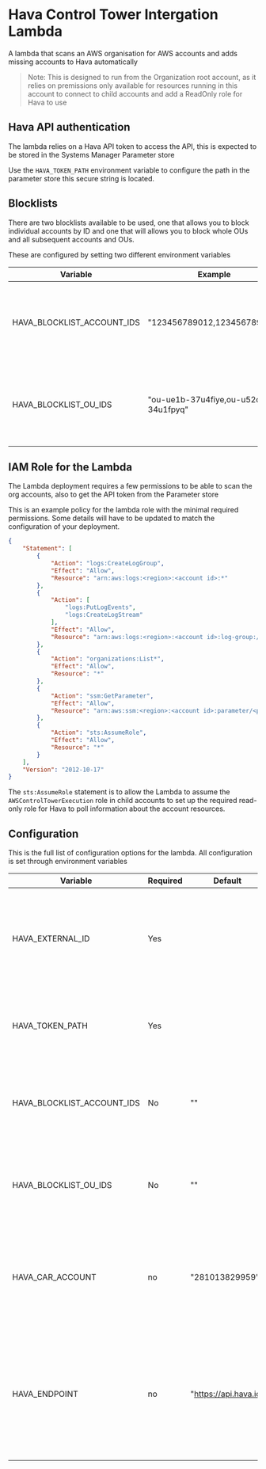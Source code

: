 # Hava Control Tower Intergation Lambda

A lambda that scans an AWS organisation for AWS accounts and adds missing accounts to Hava automatically

> Note: This is designed to run from the Organization root account, as it relies on premissions only available for resources running in this account to connect to child accounts and add a ReadOnly role for Hava to use

## Hava API authentication

The lambda relies on a Hava API token to access the API, this is expected to be stored in the Systems Manager Parameter store

Use the `HAVA_TOKEN_PATH` environment variable to configure the path in the parameter store this secure string is located.

## Blocklists

There are two blocklists available to be used, one that allows you to block individual accounts by ID and one that will allows you to block whole OUs and all subsequent accounts and OUs.

These are configured by setting two different environment variables

|Variable|Example|Description|
|-|-|-|
|HAVA_BLOCKLIST_ACCOUNT_IDS|"123456789012,123456789013"|A comma delimited list of AWS Account IDs to be blocked from being added to Hava|
|HAVA_BLOCKLIST_OU_IDS|"ou-ue1b-37u4fiye,ou-u52c-34u1fpyq"|A comma delimeited list of AWS Organisational Unit IDs to be blocked from being added to Hava|

## IAM Role for the Lambda

The Lambda deployment requires a few permissions to be able to scan the org accounts, also to get the API token from the Parameter store

This is an example policy for the lambda role with the minimal required permissions. Some details will have to be updated to match the configuration of your deployment.

```json
{
    "Statement": [
        {
            "Action": "logs:CreateLogGroup",
            "Effect": "Allow",
            "Resource": "arn:aws:logs:<region>:<account id>:*"
        },
        {
            "Action": [
                "logs:PutLogEvents",
                "logs:CreateLogStream"
            ],
            "Effect": "Allow",
            "Resource": "arn:aws:logs:<region>:<account id>:log-group:/aws/lambda/<lambda function name>:*"
        },
        {
            "Action": "organizations:List*",
            "Effect": "Allow",
            "Resource": "*"
        },
        {
            "Action": "ssm:GetParameter",
            "Effect": "Allow",
            "Resource": "arn:aws:ssm:<region>:<account id>:parameter/<parameter path>"
        },
        {
            "Action": "sts:AssumeRole",
            "Effect": "Allow",
            "Resource": "*"
        }
    ],
    "Version": "2012-10-17"
}
```

The `sts:AssumeRole` statement is to allow the Lambda to assume the `AWSControlTowerExecution` role in child accounts to set up the required read-only role for Hava to poll information about the account resources.

## Configuration

This is the full list of configuration options for the lambda. All configuration is set through environment variables

|Variable|Required|Default|Example|Description|
|-|-|-|-|-|
|HAVA_EXTERNAL_ID|Yes||"0934086b5ab9970105378261249aebd9"|The external ID for yout Hava account. Get this through the UI. It's unique for your Hava account and doesn't change|
|HAVA_TOKEN_PATH|Yes||"/hava-integration/token"|The path to the Hava API token in the Systems Manaer Parameter Store|
|HAVA_BLOCKLIST_ACCOUNT_IDS|No|""|"123456789012,123456789013"|A comma delimited list of AWS Account IDs to be blocked from being added to Hava|
|HAVA_BLOCKLIST_OU_IDS|No|""|"ou-ue1b-37u4fiye,ou-u52c-34u1fpyq"|A comma delimeited list of AWS Organisational Unit IDs to be blocked from being added to Hava|
|HAVA_CAR_ACCOUNT|no|"281013829959"|"123456789012"|This is used to configure the account used as the base for the CAR role for those that run a self-hosted version of Hava|
|HAVA_ENDPOINT|no|"https://api.hava.io"|"https://hava.self-hosted.example.com"|This is used to configure the integration to run against a different Hava instance than the SaaS platform for those that run a self-hosted version of Hava|